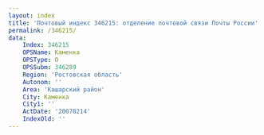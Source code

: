 ```yaml
---
layout: index
title: 'Почтовый индекс 346215: отделение почтовой связи Почты России'
permalink: /346215/
data:
    Index: 346215
    OPSName: Каменка
    OPSType: О
    OPSSubm: 346289
    Region: 'Ростовская область'
    Autonom: ''
    Area: 'Кашарский район'
    City: Каменка
    City1: ''
    ActDate: '20070214'
    IndexOld: ''
---
```

